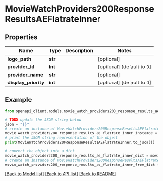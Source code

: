 # MovieWatchProviders200ResponseResultsAEFlatrateInner


## Properties

Name | Type | Description | Notes
------------ | ------------- | ------------- | -------------
**logo_path** | **str** |  | [optional] 
**provider_id** | **int** |  | [optional] [default to 0]
**provider_name** | **str** |  | [optional] 
**display_priority** | **int** |  | [optional] [default to 0]

## Example

```python
from openapi_client.models.movie_watch_providers200_response_results_ae_flatrate_inner import MovieWatchProviders200ResponseResultsAEFlatrateInner

# TODO update the JSON string below
json = "{}"
# create an instance of MovieWatchProviders200ResponseResultsAEFlatrateInner from a JSON string
movie_watch_providers200_response_results_ae_flatrate_inner_instance = MovieWatchProviders200ResponseResultsAEFlatrateInner.from_json(json)
# print the JSON string representation of the object
print(MovieWatchProviders200ResponseResultsAEFlatrateInner.to_json())

# convert the object into a dict
movie_watch_providers200_response_results_ae_flatrate_inner_dict = movie_watch_providers200_response_results_ae_flatrate_inner_instance.to_dict()
# create an instance of MovieWatchProviders200ResponseResultsAEFlatrateInner from a dict
movie_watch_providers200_response_results_ae_flatrate_inner_from_dict = MovieWatchProviders200ResponseResultsAEFlatrateInner.from_dict(movie_watch_providers200_response_results_ae_flatrate_inner_dict)
```
[[Back to Model list]](../README.md#documentation-for-models) [[Back to API list]](../README.md#documentation-for-api-endpoints) [[Back to README]](../README.md)


